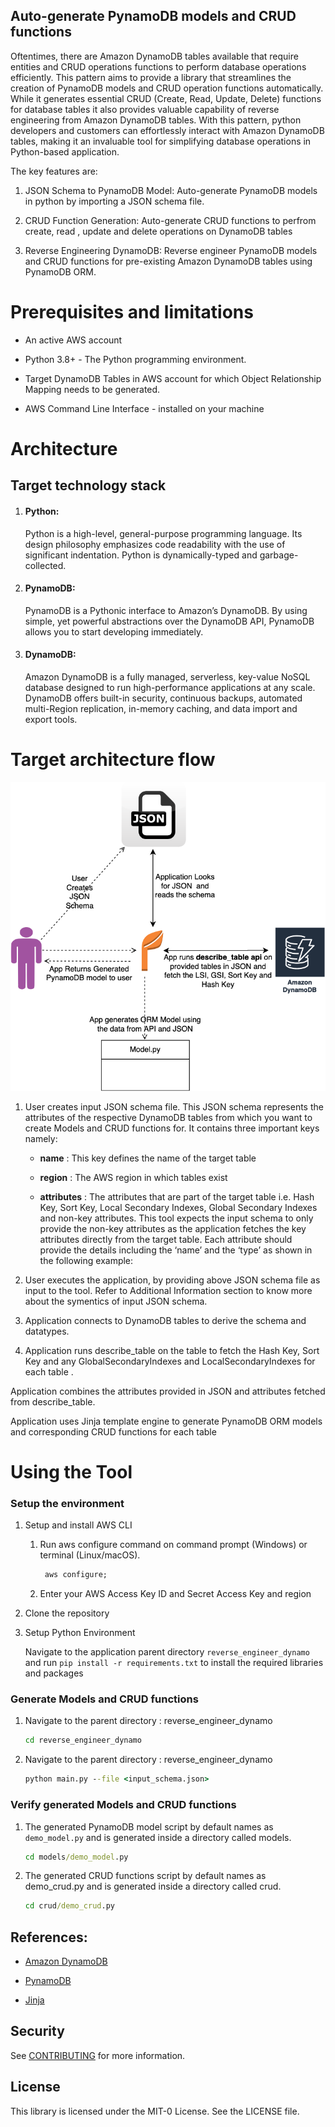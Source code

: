 ## Auto-generate PynamoDB models and CRUD functions


Oftentimes, there are Amazon DynamoDB tables available that require entities and CRUD operations functions to perform database operations efficiently. This pattern aims to provide a library that streamlines the creation of PynamoDB models and CRUD operation functions automatically. While it generates essential CRUD (Create, Read, Update, Delete) functions for database tables it also provides valuable capability of reverse engineering from Amazon DynamoDB tables. With this pattern, python developers and customers can effortlessly interact with Amazon DynamoDB tables, making it an invaluable tool for simplifying database operations in Python-based application.

The key features are:

1. JSON Schema to PynamoDB Model: Auto-generate PynamoDB models in python by importing a JSON schema file.

2. CRUD Function Generation: Auto-generate CRUD functions to perfrom create, read , update and delete operations on DynamoDB tables

3. Reverse Engineering DynamoDB: Reverse engineer PynamoDB models and CRUD functions for pre-existing Amazon DynamoDB tables using PynamoDB ORM.


# Prerequisites and limitations
- An active AWS account

- Python 3.8+ - The Python programming environment. 

- Target DynamoDB Tables in AWS account for which Object Relationship Mapping needs to be generated.

- AWS Command Line Interface - installed on your machine


# Architecture
## Target technology stack


1. #### Python: 
   Python is a high-level, general-purpose programming language. Its design philosophy emphasizes code readability with the use of significant indentation. Python is dynamically-typed and garbage-collected.

2. #### PynamoDB: 
    PynamoDB is a Pythonic interface to Amazon’s DynamoDB. By using simple, yet powerful abstractions over the DynamoDB API, PynamoDB allows you to start developing immediately.

3. #### DynamoDB: 
    Amazon DynamoDB is a fully managed, serverless, key-value NoSQL database designed to run high-performance applications at any scale. DynamoDB offers built-in security, continuous backups, automated multi-Region replication, in-memory caching, and data import and export tools.

# Target architecture flow

![plot](architecture_flow.png)


1. User creates input JSON schema file. This JSON schema represents the attributes of the respective DynamoDB tables from which you want to create Models and CRUD functions for. It contains three important keys namely:

   - **name** : This key defines the name of the target table

   - **region** : The AWS region in which tables exist

   - **attributes** : The attributes that are part of the target table i.e. Hash Key, Sort Key, Local Secondary Indexes, Global Secondary Indexes and non-key attributes. This tool expects the input schema to only provide the non-key attributes as the application fetches the key attributes directly from the target table. Each attribute should provide the details including the ‘name’ and the ‘type’ as shown in the following example:


2. User executes the application, by providing above JSON schema file as input to the tool. Refer to Additional Information section to know more about the symentics of input JSON schema.


3. Application connects to DynamoDB tables to derive the schema and datatypes.


4. Application runs describe_table on the table to fetch the Hash Key, Sort Key and any GlobalSecondaryIndexes and LocalSecondaryIndexes for each table .

Application combines the attributes provided in JSON and attributes fetched from describe_table.

Application uses Jinja template engine to generate PynamoDB ORM models and corresponding CRUD functions for each table


# Using the Tool

### Setup the environment

1. Setup and install AWS CLI
   1. Run aws configure command on command prompt (Windows) or terminal (Linux/macOS).
       ```cmd
        aws configure;
        ```
   2. Enter your AWS Access Key ID and Secret Access Key and region


2. Clone the repository
3. Setup Python Environment

   Navigate to the application parent directory ```reverse_engineer_dynamo``` and run ```pip install -r requirements.txt``` to install the required libraries and packages


### Generate Models and CRUD functions
1. Navigate to the parent directory : reverse_engineer_dynamo
    ```cmd 
    cd reverse_engineer_dynamo
    ```
2. Navigate to the parent directory : reverse_engineer_dynamo
    ```cmd
   python main.py --file <input_schema.json>
    ```
   
### Verify generated Models and CRUD functions
1. The generated PynamoDB model script by default names as ```demo_model.py``` and is generated inside a directory called models.
    ```cmd
   cd models/demo_model.py
    ```
2. The generated CRUD functions script by default names as demo_crud.py and is generated inside a directory called crud.
    ```cmd
   cd crud/demo_crud.py
    ```

## References:
- [Amazon DynamoDB](https://aws.amazon.com/dynamodb/)

- [PynamoDB](https://pynamodb.readthedocs.io/en/stable/index.html)

- [Jinja](https://jinja.palletsprojects.com/en/3.1.x/)

## Security

See [CONTRIBUTING](CONTRIBUTING.md#security-issue-notifications) for more information.

## License

This library is licensed under the MIT-0 License. See the LICENSE file.

